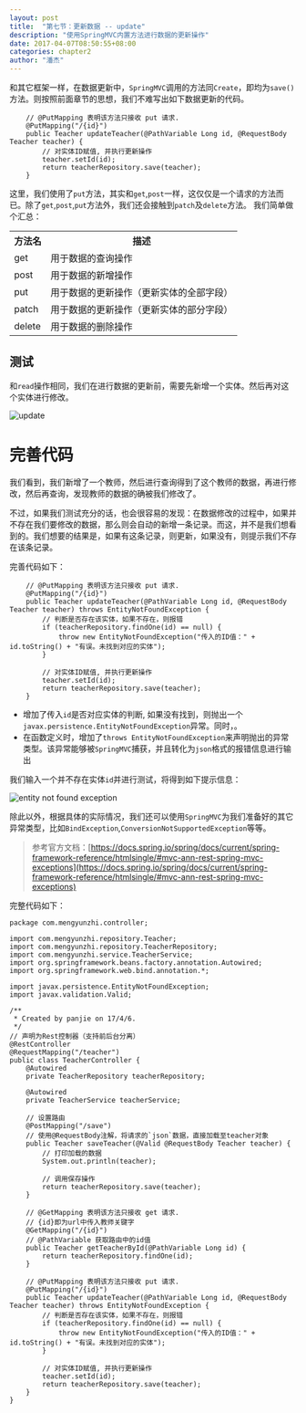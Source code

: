 ```yaml
---
layout: post
title:  "第七节：更新数据 -- update"
description: "使用SpringMVC内置方法进行数据的更新操作"
date: 2017-04-07T08:50:55+08:00
categories: chapter2
author: "潘杰"
---
```


和其它框架一样，在数据更新中，`SpringMVC`调用的方法同`Create`，即均为`save()`方法。则按照前面章节的思想，我们不难写出如下数据更新的代码。
```
    // @PutMapping 表明该方法只接收 put 请求.
    @PutMapping("/{id}")
    public Teacher updateTeacher(@PathVariable Long id, @RequestBody Teacher teacher) {
        // 对实体ID赋值, 并执行更新操作
        teacher.setId(id);
        return teacherRepository.save(teacher);
    }
```

这里，我们使用了`put`方法，其实和`get`,`post`一样，这仅仅是一个请求的方法而已。除了`get`,`post`,`put`方法外，我们还会接触到`patch`及`delete`方法。
我们简单做个汇总：
<table>
    <tr>
        <th>方法名</th>
        <th>描述</th>
    </tr>
    <tr>
        <td>get</td>
        <td>用于数据的查询操作</td>
    </tr>
    <tr>
        <td>post</td>
        <td>用于数据的新增操作</td>
    </tr>
    <tr>
        <td>put</td>
        <td>用于数据的更新操作（更新实体的全部字段）</td>
    </tr>
    <tr>
        <td>patch</td>
        <td>用于数据的更新操作（更新实体的部分字段）</td>
    </tr>
    <tr>
        <td>delete</td>
        <td>用于数据的删除操作</td>
    </tr>
</table>

## 测试
和`read`操作相同，我们在进行数据的更新前，需要先新增一个实体。然后再对这个实体进行修改。

![update]({{site.imageurl}}/chapter2/1.gif)

# 完善代码
我们看到，我们新增了一个教师，然后进行查询得到了这个教师的数据，再进行修改，然后再查询，发现教师的数据的确被我们修改了。

不过，如果我们测试充分的话，也会很容易的发现：在数据修改的过程中，如果并不存在我们要修改的数据，那么则会自动的新增一条记录。而这，并不是我们想看到的。我们想要的结果是，如果有这条记录，则更新，如果没有，则提示我们不存在该条记录。

完善代码如下：

```
    // @PutMapping 表明该方法只接收 put 请求.
    @PutMapping("/{id}")
    public Teacher updateTeacher(@PathVariable Long id, @RequestBody Teacher teacher) throws EntityNotFoundException {
        // 判断是否存在该实体，如果不存在，则报错
        if (teacherRepository.findOne(id) == null) {
            throw new EntityNotFoundException("传入的ID值：" + id.toString() + "有误。未找到对应的实体");
        }

        // 对实体ID赋值, 并执行更新操作
        teacher.setId(id);
        return teacherRepository.save(teacher);
    }
```
*   增加了传入`id`是否对应实体的判断, 如果没有找到，则抛出一个`javax.persistence.EntityNotFoundException`异常。同时，。
*   在函数定义时，增加了`throws EntityNotFoundException`来声明抛出的异常类型。该异常能够被`SpringMVC`捕获，并且转化为`json`格式的报错信息进行输出

我们输入一个并不存在实体`id`并进行测试，将得到如下提示信息：

![entity not found exception]({{site.imageurl}}/chapter2/25.png)

除此以外，根据具体的实际情况，我们还可以使用`SpringMVC`为我们准备好的其它异常类型，比如`BindException`,`ConversionNotSupportedException`等等。

> 参考官方文档：[https://docs.spring.io/spring/docs/current/spring-framework-reference/htmlsingle/#mvc-ann-rest-spring-mvc-exceptions](https://docs.spring.io/spring/docs/current/spring-framework-reference/htmlsingle/#mvc-ann-rest-spring-mvc-exceptions)

完整代码如下：
```
package com.mengyunzhi.controller;

import com.mengyunzhi.repository.Teacher;
import com.mengyunzhi.repository.TeacherRepository;
import com.mengyunzhi.service.TeacherService;
import org.springframework.beans.factory.annotation.Autowired;
import org.springframework.web.bind.annotation.*;

import javax.persistence.EntityNotFoundException;
import javax.validation.Valid;

/**
 * Created by panjie on 17/4/6.
 */
// 声明为Rest控制器（支持前后台分离）
@RestController
@RequestMapping("/teacher")
public class TeacherController {
    @Autowired
    private TeacherRepository teacherRepository;

    @Autowired
    private TeacherService teacherService;

    // 设置路由
    @PostMapping("/save")
    // 使用@RequestBody注解，将请求的`json`数据，直接加载至teacher对象
    public Teacher saveTeacher(@Valid @RequestBody Teacher teacher) {
        // 打印加载的数据
        System.out.println(teacher);

        // 调用保存操作
        return teacherRepository.save(teacher);
    }

    // @GetMapping 表明该方法只接收 get 请求.
    // {id}即为url中传入教师关键字
    @GetMapping("/{id}")
    // @PathVariable 获取路由中的id值
    public Teacher getTeacherById(@PathVariable Long id) {
        return teacherRepository.findOne(id);
    }

    // @PutMapping 表明该方法只接收 put 请求.
    @PutMapping("/{id}")
    public Teacher updateTeacher(@PathVariable Long id, @RequestBody Teacher teacher) throws EntityNotFoundException {
        // 判断是否存在该实体，如果不存在，则报错
        if (teacherRepository.findOne(id) == null) {
            throw new EntityNotFoundException("传入的ID值：" + id.toString() + "有误。未找到对应的实体");
        }

        // 对实体ID赋值, 并执行更新操作
        teacher.setId(id);
        return teacherRepository.save(teacher);
    }
}

```





